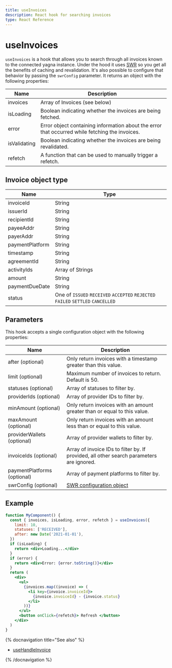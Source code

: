 ```yaml
---
title: useInvoices
description: React hook for searching invoices
type: React Reference
---
```


# useInvoices

`useInvoices` is a hook that allows you to search through all invoices known to the connected yagna instance. Under the hood it uses [SWR](https://swr.vercel.app/) so you get all the benefits of caching and revalidation. It's also possible to configure that behavior by passing the `swrConfig` parameter. It returns an object with the following properties:

| Name         | Description                                                                                    |
| ------------ | ---------------------------------------------------------------------------------------------- |
| invoices     | Array of Invoices (see below)                                                                  |
| isLoading    | Boolean indicating whether the invoices are being fetched.                                     |
| error        | Error object containing information about the error that occurred while fetching the invoices. |
| isValidating | Boolean indicating whether the invoices are being revalidated.                                 |
| refetch      | A function that can be used to manually trigger a refetch.                                     |

## Invoice object type

| Name            | Type                                                                            |
| --------------- | ------------------------------------------------------------------------------- |
| invoiceId       | String                                                                          |
| issuerId        | String                                                                          |
| recipientId     | String                                                                          |
| payeeAddr       | String                                                                          |
| payerAddr       | String                                                                          |
| paymentPlatform | String                                                                          |
| timestamp       | String                                                                          |
| agreementId     | String                                                                          |
| activityIds     | Array of Strings                                                                |
| amount          | String                                                                          |
| paymentDueDate  | String                                                                          |
| status          | One of `ISSUED` `RECEIVED` `ACCEPTED` `REJECTED` `FAILED` `SETTLED` `CANCELLED` |

## Parameters

This hook accepts a single configuration object with the following properties:

| Name                        | Description                                                                              |
| --------------------------- | ---------------------------------------------------------------------------------------- |
| after (optional)            | Only return invoices with a timestamp greater than this value.                           |
| limit (optional)            | Maximum number of invoices to return. Default is 50.                                     |
| statuses (optional)         | Array of statuses to filter by.                                                          |
| providerIds (optional)      | Array of provider IDs to filter by.                                                      |
| minAmount (optional)        | Only return invoices with an amount greater than or equal to this value.                 |
| maxAmount (optional)        | Only return invoices with an amount less than or equal to this value.                    |
| providerWallets (optional)  | Array of provider wallets to filter by.                                                  |
| invoiceIds (optional)       | Array of invoice IDs to filter by. If provided, all other search parameters are ignored. |
| paymentPlatforms (optional) | Array of payment platforms to filter by.                                                 |
| swrConfig (optional)        | [SWR configuration object](https://swr.vercel.app/docs/ja/api#options)                   |

## Example

```jsx
function MyComponent() {
  const { invoices, isLoading, error, refetch } = useInvoices({
    limit: 10,
    statuses: ['RECEIVED'],
    after: new Date('2021-01-01'),
  })
  if (isLoading) {
    return <div>Loading...</div>
  }
  if (error) {
    return <div>Error: {error.toString()}</div>
  }
  return (
    <div>
      <ul>
        {invoices.map((invoice) => (
          <li key={invoice.invoiceId}>
            {invoice.invoiceId} - {invoice.status}
          </li>
        ))}
      </ul>
      <button onClick={refetch}> Refresh </button>
    </div>
  )
}
```

{% docnavigation title="See also" %}

- [useHandleInvoice](/docs/ja/creators/javascript/react/use-handle-invoice)

{% /docnavigation %}
